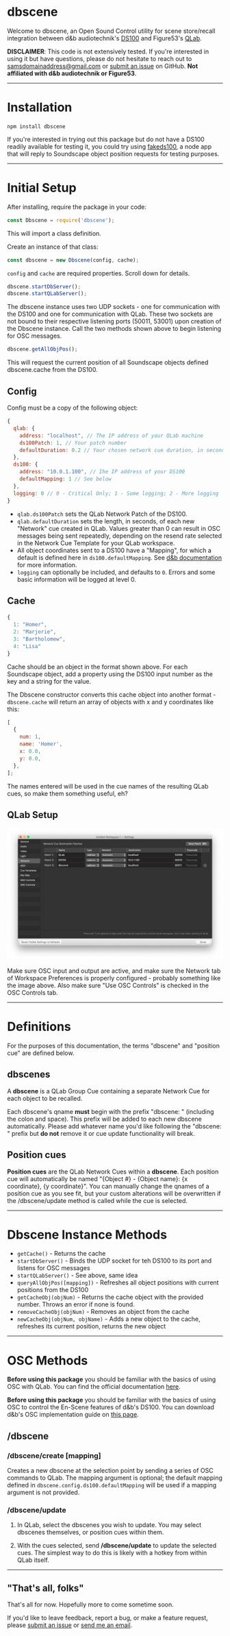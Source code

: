 # dbscene

Welcome to dbscene, an Open Sound Control utility for scene store/recall integration between d&amp;b audiotechnik's [DS100](https://www.dbaudio.com/global/en/products/processing-matrix/ds100/) and Figure53's [QLab](https://qlab.app/).

**DISCLAIMER**: This code is not extensively tested. If you're interested in using it but have questions, please do not hesitate to reach out to [samsdomainaddress@gmail.com](mailto:samsdomainaddress@gmail.com) or [submit an issue](https://github.com/samschloegel/node-dbscene/issues) on GitHub. **Not affiliated with d&b audiotechnik or Figure53**.

---

# Installation

```
npm install dbscene
```

If you're interested in trying out this package but do not have a DS100 readily available for testing it, you could try using [fakeds100](https://github.com/samschloegel/fake-DS100), a node app that will reply to Soundscape object position requests for testing purposes.

---

# Initial Setup

After installing, require the package in your code:

```js
const Dbscene = require('dbscene');
```

This will import a class definition.

Create an instance of that class:

```js
const dbscene = new Dbscene(config, cache);
```

`config` and `cache` are required properties. Scroll down for details.

```js
dbscene.startDbServer();
dbscene.startQLabServer();
```

The dbscene instance uses two UDP sockets - one for communication with the DS100 and one for communication with QLab. These two sockets are not bound to their respective listening ports (50011, 53001) upon creation of the Dbscene instance. Call the two methods shown above to begin listening for OSC messages.

```js
dbscene.getAllObjPos();
```

This will request the current position of all Soundscape objects defined dbscene.cache from the DS100.

## Config

Config must be a copy of the following object:

```js
{
  qlab: {
    address: "localhost", // The IP address of your QLab machine
    ds100Patch: 1, // Your patch number
    defaultDuration: 0.2 // Your chosen network cue duration, in seconds
  },
  ds100: {
    address: "10.0.1.100", // Ihe IP address of your DS100
    defaultMapping: 1 // See below
  },
  logging: 0 // 0 - Critical Only; 1 - Some logging; 2 - More logging
}
```

- `qlab.ds100Patch` sets the QLab Network Patch of the DS100.
- `qlab.defaultDuration` sets the length, in seconds, of each new "Network" cue created in QLab. Values greater than 0 can result in OSC messages being sent repeatedly, depending on the resend rate selected in the Network Cue Template for your QLab workspace.
- All object coordinates sent to a DS100 have a "Mapping", for which a default is defined here in `ds100.defaultMapping`. See [d&b documentation](https://www.dbaudio.com/global/en/products/processing-matrix/ds100/#tab-downloads) for more information.
- `logging` can optionally be included, and defaults to `0`. Errors and some basic information will be logged at level 0.

## Cache

```js
{
  1: "Homer",
  2: "Marjorie",
  3: "Bartholomew",
  4: "Lisa"
}
```

Cache should be an object in the format shown above. For each Soundscape object, add a property using the DS100 input number as the key and a string for the value.

The Dbscene constructor converts this cache object into another format - `dbscene.cache` will return an array of objects with x and y coordinates like this:

```js
[
  {
    num: 1,
    name: 'Homer',
    x: 0.0,
    y: 0.0,
  },
];
```

The names entered will be used in the cue names of the resulting QLab cues, so make them something useful, eh?

## QLab Setup

![](docs/images/qlab_network_config.png)

Make sure OSC input and output are active, and make sure the Network tab of Workspace Preferences is properly configured - probably something like the image above. Also make sure "Use OSC Controls" is checked in the OSC Controls tab.

---

# Definitions

For the purposes of this documentation, the terms "dbscene" and "position cue" are defined below.

## dbscenes

A **dbscene** is a QLab Group Cue containing a separate Network Cue for each object to be recalled.

Each dbscene's qname **must** begin with the prefix "dbscene: " (including the colon and space). This prefix will be added to each new dbscene automatically. Please add whatever name you'd like following the "dbscene: " prefix but **do not** remove it or cue update functionality will break.

## Position cues

**Position cues** are the QLab Network Cues within a **dbscene**. Each position cue will automatically be named "{Object #} - {Object name}: {x coordinate}, {y coordinate}". You can manually change the qnames of a position cue as you see fit, but your custom alterations will be overwritten if the /dbscene/update method is called while the cue is selected.

---

# Dbscene Instance Methods

- `getCache()` - Returns the cache
- `startDbServer()` - Binds the UDP socket for teh DS100 to its port and listens for OSC messages
- `startQLabServer()` - See above, same idea
- `queryAllObjPos([mapping])` - Refreshes all object positions with current positions from the DS100
- `getCacheObj(objNum)` - Returns the cache object with the provided number. Throws an error if none is found.
- `removeCacheObj(objNum)` - Removes an object from the cache
- `newCacheObj(objNum, objName)` - Adds a new object to the cache, refreshes its current position, returns the new object

---

# OSC Methods

**Before using this package** you should be familiar with the basics of using OSC with QLab. You can find the official documentation [here](https://qlab.app/docs/v4/scripting/osc-dictionary-v4/).

**Before using this package** you should be familiar with the basics of using OSC to control the En-Scene features of d&b's DS100. You can download d&b's OSC implementation guide on [this page](https://www.dbaudio.com/global/en/products/processing-matrix/ds100/#tab-downloads).

## /**dbscene**

### /dbscene/**create [mapping]**

Creates a new dbscene at the selection point by sending a series of OSC commands to QLab. The mapping argument is optional; the default mapping defined in `dbscene.config.ds100.defaultMapping` will be used if a mapping argument is not provided.

### /dbscene/**update**

1. In QLab, select the dbscenes you wish to update. You may select dbscenes themselves, or position cues within them.

1. With the cues selected, send **/dbscene/update** to update the selected cues. The simplest way to do this is likely with a hotkey from within QLab itself.

---

## "That's all, folks"

That's all for now. Hopefully more to come sometime soon.

If you'd like to leave feedback, report a bug, or make a feature request, please [submit an issue](https://github.com/samschloegel/node-dbscene/issues) or [send me an email](mailto:samsdomainaddress@gmail.com).
